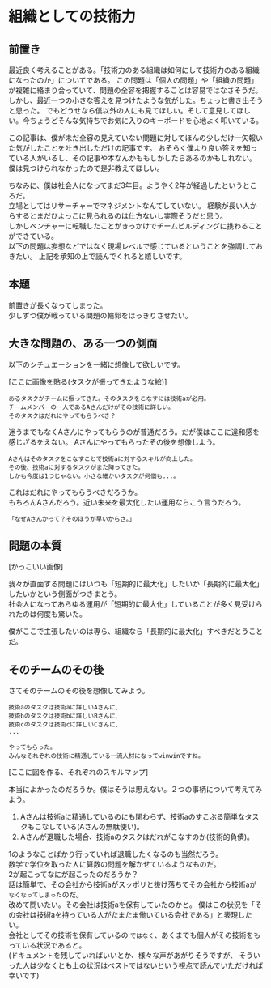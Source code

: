 # 組織としての技術力

## 前置き

最近良く考えることがある。「技術力のある組織は如何にして技術力のある組織になったのか」についてである。
この問題は「個人の問題」や「組織の問題」が複雑に絡まり合っていて、問題の全容を把握することは容易ではなさそうだ。
しかし、最近一つの小さな答えを見つけたような気がした。ちょっと書き出そうと思った。
でもどうせなら僕以外の人にも見てほしい。そして意見してほしい。今ちょうどそんな気持ちでお気に入りのキーボードを心地よく叩いている。

この記事は、僕が未だ全容の見えていない問題に対してほんの少しだけ一矢報いた気がしたことを吐き出しただけの記事です。
おそらく僕より良い答えを知っている人がいるし、その記事や本なんかももしかしたらあるのかもしれない。
僕は見つけられなかったので是非教えてほしい。

ちなみに、僕は社会人になってまだ3年目。ようやく2年が経過したというところだ。  
立場としてはリサーチャーでマネジメントなんてしていない。
経験が長い人からするとまだひよっこに見られるのは仕方ないし実際そうだと思う。  
しかしベンチャーに転職したことがきっかけでチームビルディングに携わることができている。  
以下の問題は妄想などではなく現場レベルで感じているということを強調しておきたい。
上記を承知の上で読んでくれると嬉しいです。  


## 本題

前置きが長くなってしまった。  
少しずつ僕が戦っている問題の輪郭をはっきりさせたい。


## 大きな問題の、ある一つの側面

以下のシチュエーションを一緒に想像して欲しいです。

[ここに画像を貼る(タスクが振ってきたような絵)]

```
あるタスクがチームに振ってきた。そのタスクをこなすには技術aが必用。  
チームメンバーの一人であるAさんだけがその技術に詳しい。
そのタスクはだれにやってもらうべき？
```

迷うまでもなくAさんにやってもらうのが普通だろう。だが僕はここに違和感を感じざるをえない。
Aさんにやってもらったその後を想像しよう。

```
Aさんはそのタスクをこなすことで技術aに対するスキルが向上した。
その後、技術aに対するタスクがまた降ってきた。
しかも今度は1つじゃない。小さな細かいタスクが何個も...。  
```

これはだれにやってもらうべきだろうか。  
もちろんAさんだろう。近い未来を最大化したい運用ならこう言うだろう。

```
「なぜAさんかって？そのほうが早いからさ。」
```


## 問題の本質

[かっこいい画像]


我々が直面する問題にはいつも「短期的に最大化」したいか「長期的に最大化」したいかという側面がつきまとう。  
社会人になってあらゆる運用が「短期的に最大化」していることが多く見受けられたのは何度も驚いた。  

僕がここで主張したいのは専ら、組織なら「長期的に最大化」すべきだとうことだ。


## そのチームのその後

さてそのチームのその後を想像してみよう。

```
技術aのタスクは技術aに詳しいAさんに、 
技術bのタスクは技術bに詳しいBさんに、 
技術cのタスクは技術cに詳しいCさんに、 
...

やってもらった。
みんなそれぞれの技術に精通している一流人材になってwinwinですね。
```

[ここに図を作る、それぞれのスキルマップ]



本当によかったのだろうか。僕はそうは思えない。２つの事柄について考えてみよう。

1. Aさんは技術aに精通しているのにも関わらず、技術aのすこぶる簡単なタスクもこなしている(Aさんの無駄使い)。
2. Aさんが退職した場合、技術aのタスクはだれがこなすのか(技術的負債)。


1のようなことばかり行っていれば退職したくなるのも当然だろう。  
数学で学位を取った人に算数の問題を解かせているようなものだ。  
2が起こってなにが起こったのだろうか？  
話は簡単で、その会社から技術aがスッポリと抜け落ちてその会社から技術aが `なくなってしまった`のだ。  
改めて問いたい。その会社は技術aを保有していたのかと。
僕はこの状況を「その会社は技術aを持っている人がたまたま働いている会社である」と表現したい。  
会社としてその技術を保有しているの `ではなく`、あくまでも個人がその技術をもっている状況であると。  
(ドキュメントを残していればいいとか、様々な声があがりそうですが、
そういった人は少なくとも上の状況はベストではないという視点で読んでいただければ幸いです)





